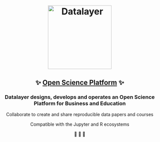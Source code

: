 <h1 align="center">
  <img
      alt="Datalayer"
      src="https://assets.datalayer.design/datalayer-25.svg"
      width="200"
    />
</h1>

<h2 align="center">
  ✨ <a href="https://datalayer.io">Open Science Platform</a> ✨
</h2>

<h3 align="center">
Datalayer designs, develops and operates an Open Science Platform for Business and Education
</h3>

<p align="center">
  Collaborate to create and share reproducible data papers and courses
</p>

<p align="center">
  Compatible with the Jupyter and R ecosystems
</p>

<p align="center">
  🧬 🔭 📐
</p>
